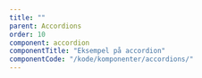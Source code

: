 ```yaml
---
title: ""
parent: Accordions
order: 10
component: accordion
componentTitle: "Eksempel på accordion"
componentCode: "/kode/komponenter/accordions/"
---
```


